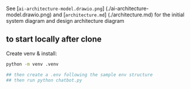 See [`ai-architecture-model.drawio.png`] (./ai-architecture-model.drawio.png)
and [`architecture.md`] (./architecture.md)
for the initial system diagram and design architecture diagram

## to start locally after clone

Create venv & install:
```bash
python -m venv .venv

## then create a .env following the sample env structure
## then run python chatbot.py 
